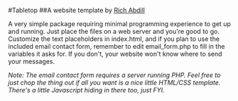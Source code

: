 #Tabletop
##A website template by [Rich Abdill](http://richabdill.com)

A very simple package requiring minimal programming experience to get up and running. 
Just place the files on a web server and you're good to go. Customize the text placeholders in
index.html, and if you plan to use the included email contact form, remember to edit email_form.php 
to fill in the variables it asks for. If you don't, your website won't know where to send your messages.

*Note: The email contact form requires a server running PHP. Feel free to just chop the thing out 
if all you want is a nice little HTML/CSS template. There's a little Javascript hiding in there too, just FYI.*